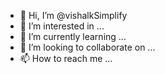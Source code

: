 - 👋 Hi, I’m @vishalkSimplify
- 👀 I’m interested in ...
- 🌱 I’m currently learning ...
- 💞️ I’m looking to collaborate on ...
- 📫 How to reach me ...

<!---
vishalkSimplify/vishalkSimplify is a ✨ special ✨ repository because its `README.md` (this file) appears on your GitHub profile.
You can click the Preview link to take a look at your changes.
--->
